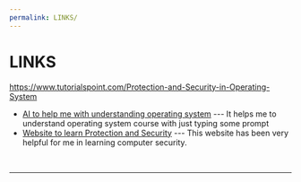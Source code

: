 ```yaml
---
permalink: LINKS/
---
```


# LINKS
https://www.tutorialspoint.com/Protection-and-Security-in-Operating-System
* [AI to help me with understanding operating system](https://chat.openai.com/) --- 
It helps me to understand operating system course with just typing some prompt
* [Website to learn Protection and Security](https://www.tutorialspoint.com/Protection-and-Security-in-Operating-System) --- 
This website has been very helpful for me in learning computer security.
<br>
<hr>
